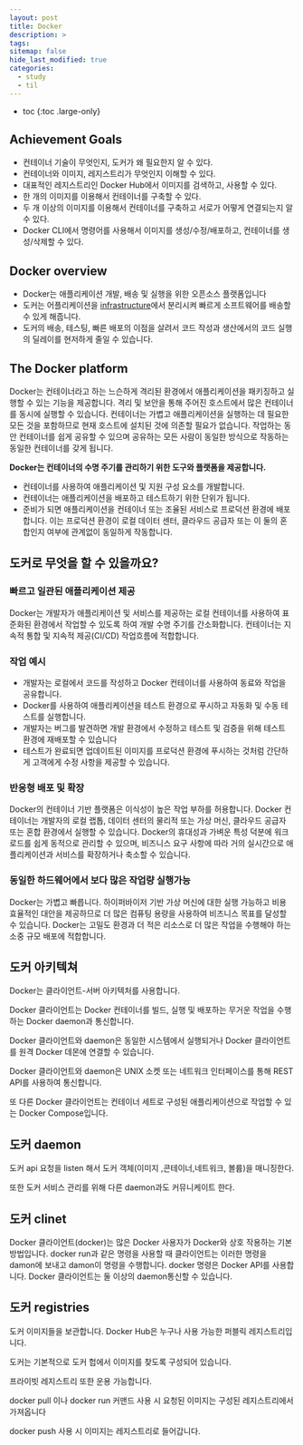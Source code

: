 ```yaml
---
layout: post
title: Docker
description: >
tags:
sitemap: false
hide_last_modified: true
categories:
  - study
  - til
---
```


* toc
{:toc .large-only}

## **Achievement Goals**

- 컨테이너 기술이 무엇인지, 도커가 왜 필요한지 알 수 있다.
- 컨테이너와 이미지, 레지스트리가 무엇인지 이해할 수 있다.
- 대표적인 레지스트리인 Docker Hub에서 이미지를 검색하고, 사용할 수 있다.
- 한 개의 이미지를 이용해서 컨테이너를 구축할 수 있다.
- 두 개 이상의 이미지를 이용해서 컨테이너를 구축하고 서로가 어떻게 연결되는지 알 수 있다.
- Docker CLI에서 명령어를 사용해서 이미지를 생성/수정/배포하고, 컨테이너를 생성/삭제할 수 있다.

## Docker overview

- Docker는 애플리케이션 개발, 배송 및 실행을 위한 오픈소스 플랫폼입니다
- 도커는 어플리케이션을 [infrastructure](https://www.techtarget.com/searchdatacenter/definition/infrastructure)에서 분리시켜 빠르게 소프트웨어를 배송할 수 있게 해줍니다.
- 도커의 배송, 테스팅, 빠른 배포의 이점을 살려서 코드 작성과 생산에서의 코드 실행의 딜레이를 현저하게 줄일 수 있습니다.

## The Docker platform

Docker는 컨테이너라고 하는 느슨하게 격리된 환경에서 애플리케이션을 패키징하고 실행할 수 있는 기능을 제공합니다. 격리 및 보안을 통해 주어진 호스트에서 많은 컨테이너를 동시에 실행할 수 있습니다. 컨테이너는 가볍고 애플리케이션을 실행하는 데 필요한 모든 것을 포함하므로 현재 호스트에 설치된 것에 의존할 필요가 없습니다. 작업하는 동안 컨테이너를 쉽게 공유할 수 있으며 공유하는 모든 사람이 동일한 방식으로 작동하는 동일한 컨테이너를 갖게 됩니다.

**Docker는 컨테이너의 수명 주기를 관리하기 위한 도구와 플랫폼을 제공합니다.**

- 컨테이너를 사용하여 애플리케이션 및 지원 구성 요소를 개발합니다.
- 컨테이너는 애플리케이션을 배포하고 테스트하기 위한 단위가 됩니다.
- 준비가 되면 애플리케이션을 컨테이너 또는 조율된 서비스로 프로덕션 환경에 배포합니다. 이는 프로덕션 환경이 로컬 데이터 센터, 클라우드 공급자 또는 이 둘의 혼합인지 여부에 관계없이 동일하게 작동합니다.

## 도커로 무엇을 할 수 있을까요?

### 빠르고 일관된 애플리케이션 제공

Docker는 개발자가 애플리케이션 및 서비스를 제공하는 로컬 컨테이너를 사용하여 표준화된 환경에서 작업할 수 있도록 하여 개발 수명 주기를 간소화합니다. 컨테이너는 지속적 통합 및 지속적 제공(CI/CD) 작업흐름에 적합합니다.

### 작업 예시

- 개발자는 로컬에서 코드를 작성하고 Docker 컨테이너를 사용하여 동료와 작업을 공유합니다.
- Docker를 사용하여 애플리케이션을 테스트 환경으로 푸시하고 자동화 및 수동 테스트를 실행합니다.
- 개발자는 버그를 발견하면 개발 환경에서 수정하고 테스트 및 검증을 위해 테스트 환경에 재배포할 수 있습니다
- 테스트가 완료되면 업데이트된 이미지를 프로덕션 환경에 푸시하는 것처럼 간단하게 고객에게 수정 사항을 제공할 수 있습니다.

### 반응형 배포 및 확장

Docker의 컨테이너 기반 플랫폼은 이식성이 높은 작업 부하를 허용합니다. Docker 컨테이너는 개발자의 로컬 랩톱, 데이터 센터의 물리적 또는 가상 머신, 클라우드 공급자 또는 혼합 환경에서 실행할 수 있습니다. Docker의 휴대성과 가벼운 특성 덕분에 워크로드를 쉽게 동적으로 관리할 수 있으며, 비즈니스 요구 사항에 따라 거의 실시간으로 애플리케이션과 서비스를 확장하거나 축소할 수 있습니다.

### 동일한 하드웨어에서 보다 많은 작업량 실행가능

Docker는 가볍고 빠릅니다. 하이퍼바이저 기반 가상 머신에 대한 실행 가능하고 비용 효율적인 대안을 제공하므로 더 많은 컴퓨팅 용량을 사용하여 비즈니스 목표를 달성할 수 있습니다. Docker는 고밀도 환경과 더 적은 리소스로 더 많은 작업을 수행해야 하는 소중 규모 배포에 적합합니다.

## 도커 아키텍쳐

Docker는 클라이언트-서버 아키텍처를 사용합니다.

 Docker 클라이언트는 Docker 컨테이너를 빌드, 실행 및 배포하는 무거운 작업을 수행하는 Docker daemon과 통신합니다.

 Docker 클라이언트와 daemon은 동일한 시스템에서 실행되거나 Docker 클라이언트를 원격 Docker 데몬에 연결할 수 있습니다.

Docker 클라이언트와 daemon은 UNIX 소켓 또는 네트워크 인터페이스를 통해 REST API를 사용하여 통신합니다.

또 다른 Docker 클라이언트는 컨테이너 세트로 구성된 애플리케이션으로 작업할 수 있는 Docker Compose입니다.


## 도커 daemon

도커 api 요청을 listen 해서 도커 객체(이미지 ,콘테이너,네트워크, 볼륨)을 매니징한다.

또한 도커 서비스 관리를 위해 다른 daemon과도 커뮤니케이트 한다.

## 도커 clinet

Docker 클라이언트(docker)는 많은 Docker 사용자가 Docker와 상호 작용하는 기본 방법입니다. docker run과 같은 명령을 사용할 때 클라이언트는 이러한 명령을 damon에 보내고 damon이 명령을 수행합니다. docker 명령은 Docker API를 사용합니다. Docker 클라이언트는 둘 이상의 daemon통신할 수 있습니다.



## 도커 registries

도커 이미지들을 보관합니다. Docker Hub은 누구나 사용 가능한 퍼블릭 레지스트리입니다.

도커는 기본적으로 도커 헙에서 이미지를 찾도록 구성되어 있습니다.

프라이빗 레지스트리 또한 운용 가능합니다.

docker pull 이나 docker run 커맨드 사용 시 요청된 이미지는 구성된 레지스트리에서 가져옵니다

docker push 사용 시 이미지는 레지스트리로 들어갑니다.